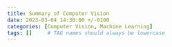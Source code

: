```yaml
---
title: Summary of Computer Vision
date: 2023-03-04 14:30:00 +/-0100
categories: [Computer Vision, Machine Learning]
tags: []     # TAG names should always be lowercase
---
```



